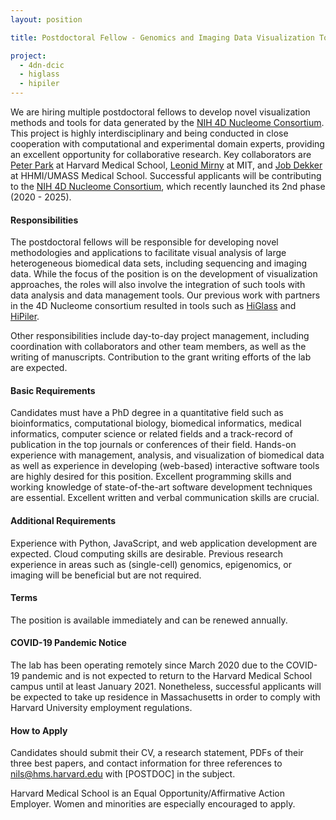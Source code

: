 ```yaml
---
layout: position

title: Postdoctoral Fellow - Genomics and Imaging Data Visualization Tools for Nucleome Studies

project:
  - 4dn-dcic
  - higlass
  - hipiler
---
```

We are hiring multiple postdoctoral fellows to develop novel visualization methods and tools for data generated by the [NIH 4D Nucleome Consortium](https://data.4dnucleome.org). This project is highly interdisciplinary and being conducted in close cooperation with computational and experimental domain experts, providing an excellent opportunity for collaborative research. Key collaborators are [Peter Park](https://compbio.hms.harvard.edu/) at Harvard Medical School, [Leonid Mirny](http://mirnylab.mit.edu) at MIT, and [Job Dekker](http://www.dekkerlab.org) at HHMI/UMASS Medical School. Successful applicants will be contributing to the [NIH 4D Nucleome Consortium](https://commonfund.nih.gov/4dnucleome), which recently launched its 2nd phase (2020 - 2025).

#### Responsibilities
The postdoctoral fellows will be responsible for developing novel methodologies and applications to facilitate visual analysis of large heterogeneous biomedical data sets, including sequencing and imaging data. While the focus of the position is on the development of visualization approaches, the roles will also involve the integration of such tools with data analysis and data management tools. Our previous work with partners in the 4D Nucleome consortium resulted in tools such as [HiGlass](https://higlass.io) and [HiPiler](http://hipiler.higlass.io).

Other responsibilities include day-to-day project management, including coordination with collaborators and other team members, as well as the writing of manuscripts. Contribution to the grant writing efforts of the lab are expected.

#### Basic Requirements
Candidates must have a PhD degree in a quantitative field such as bioinformatics, computational biology, biomedical informatics, medical informatics, computer science or related fields and a track-record of publication in the top journals or conferences of their field. Hands-on experience with management, analysis, and visualization of biomedical data as well as experience in developing (web-based) interactive software tools are highly desired for this position. Excellent programming skills and working knowledge of state-of-the-art software development techniques are essential. Excellent written and verbal communication skills are crucial.

#### Additional Requirements
Experience with Python, JavaScript, and web application development are expected. Cloud computing skills are desirable. Previous research experience in areas such as (single-cell) genomics, epigenomics, or imaging will be beneficial but are not required.

#### Terms
The position is available immediately and can be renewed annually. 

#### COVID-19 Pandemic Notice
The lab has been operating remotely since March 2020 due to the COVID-19 pandemic and is not expected to return to the Harvard Medical School campus until at least January 2021. Nonetheless, successful applicants will be expected to take up residence in Massachusetts in order to comply with Harvard University employment regulations. 

#### How to Apply
Candidates should submit their CV, a research statement, PDFs of their three best papers, and contact information for three references to nils@hms.harvard.edu with [POSTDOC] in the subject.

Harvard Medical School is an Equal Opportunity/Affirmative Action Employer. Women and minorities are especially encouraged to apply.